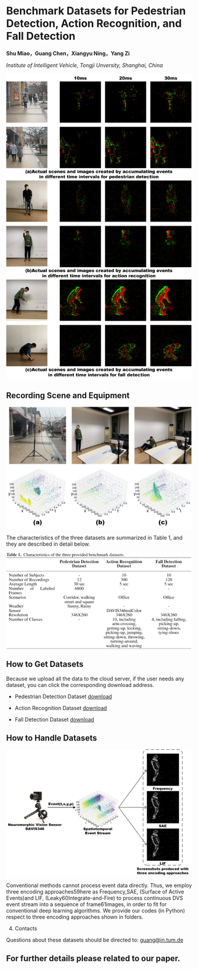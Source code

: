 # Benchmark Datasets for Pedestrian Detection, Action Recognition, and Fall Detection

**Shu Miao，Guang Chen，Xiangyu Ning，Yang Zi**

*Institute of Intelligent Vehicle, Tongji Unversity, Shanghai, China*

<img src="picture/4.jpg" width="500" hegiht="313" align=center />


## Recording Scene and Equipment

<img src="picture/1.jpg" width="500" hegiht="313" align=center />

The characteristics of the three datasets are summarized in Table 1, and they are described in detail below.

<img src="picture/5.jpg" width="500" hegiht="313" align=center />

## How to Get Datasets

Because we upload all the data to the cloud server, if the user needs any dataset, you can click the corresponding download address.

 - Pedestrian Detection Dataset [download](https://pan.baidu.com/s/1bwVDdRl7Hk2CwB6O3PRg4Q) 

 - Action Recognition Dataset [download](https://pan.baidu.com/s/1KcsMFO1tejfQTkfd-4A-og) 

- Fall Detection Dataset [download](https://pan.baidu.com/s/1hYo6BPBd8m956ieXfVdCPQ) 



## How to Handle Datasets

<img src="picture/2.jpg" width="500" hegiht="313" align=center />

Conventional methods cannot process event data directly. Thus, we employ three encoding approaches59here as Frequency,SAE, (Surface of Active Events)and LIF, (Leaky60Integrate-and-Fire) to process continuous DVS event stream into a sequence of frame61images, in order to fit for conventional deep learning algorithms. We provide our codes (in Python) respect to three encoding approaches shown in folders.

4. Contacts

Questions about these datasets should be directed to:
guang@in.tum.de


## For further details please related to our paper. 